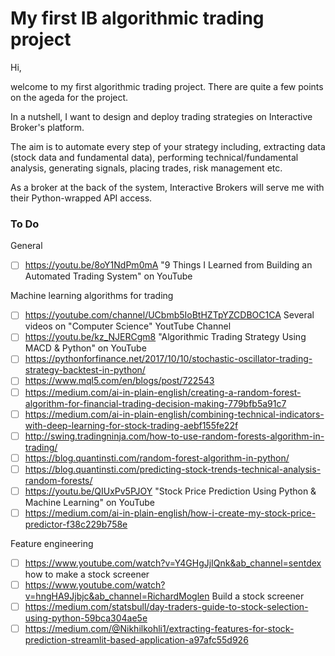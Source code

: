 # My first IB algorithmic trading project

Hi,

welcome to my first algorithmic trading project. There are quite a few points on the ageda for the project.

In a nutshell, I want to design and deploy trading strategies on Interactive Broker's platform. 

The aim is to automate every step of your strategy including, extracting data (stock data and fundamental data), performing technical/fundamental analysis, generating signals, placing trades, risk management etc. 

As a broker at the back of the system, Interactive Brokers will serve me with their Python-wrapped API access.

### To Do

General

- [ ] https://youtu.be/8oY1NdPm0mA "9 Things I Learned from Building an Automated Trading System" on YouTube

Machine learning algorithms for trading

- [ ] https://youtube.com/channel/UCbmb5IoBtHZTpYZCDBOC1CA Several videos on  "Computer Science" YoutTube Channel
- [ ] https://youtu.be/kz_NJERCgm8  "Algorithmic Trading Strategy Using MACD & Python" on YouTube
- [ ] https://pythonforfinance.net/2017/10/10/stochastic-oscillator-trading-strategy-backtest-in-python/
- [ ] https://www.mql5.com/en/blogs/post/722543
- [ ] https://medium.com/ai-in-plain-english/creating-a-random-forest-algorithm-for-financial-trading-decision-making-779bfb5a91c7
- [ ] https://medium.com/ai-in-plain-english/combining-technical-indicators-with-deep-learning-for-stock-trading-aebf155fe22f
- [ ] http://swing.tradingninja.com/how-to-use-random-forests-algorithm-in-trading/
- [ ] https://blog.quantinsti.com/random-forest-algorithm-in-python/
- [ ] https://blog.quantinsti.com/predicting-stock-trends-technical-analysis-random-forests/
- [ ] https://youtu.be/QIUxPv5PJOY "Stock Price Prediction Using Python & Machine Learning" on YouTube
- [ ] https://medium.com/ai-in-plain-english/how-i-create-my-stock-price-predictor-f38c229b758e

Feature engineering

- [ ] https://www.youtube.com/watch?v=Y4GHgJjIQnk&ab_channel=sentdex how to make a stock screener
- [ ] https://www.youtube.com/watch?v=hngHA9Jjbjc&ab_channel=RichardMoglen Build a stock screener
- [ ] https://medium.com/statsbull/day-traders-guide-to-stock-selection-using-python-59bca304ae5e
- [ ] https://medium.com/@Nikhilkohli1/extracting-features-for-stock-prediction-streamlit-based-application-a97afc55d926
